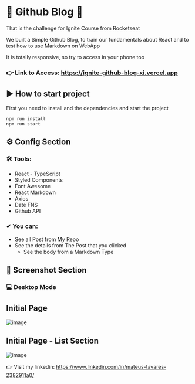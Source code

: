 # 🚀 Github Blog 🚀

That is the challenge for Ignite Course from Rocketseat

We built a Simple Github Blog, to train our fundamentals about React and to test how to use Markdown on WebApp

It is totally responsive, so try to access in your phone too

### 👉 Link to Access: https://ignite-github-blog-xi.vercel.app

## ▶ How to start project

First you need to install and the dependencies and start the project
```shell
npm run install
npm run start
```

## ⚙ Config Section

 ### 🛠 Tools:
 - React - TypeScript
 - Styled Components
 - Font Awesome
 - React Markdown
 - Axios
 - Date FNS
 - Github API
 

 
### ✔ You can:
- See all Post from My Repo
- See the details from The Post that you clicked
  - See the body from a Markdown Type


 ## 📸 Screenshot Section
### 💻 Desktop Mode

## Initial Page
![image](https://user-images.githubusercontent.com/62652109/220373508-8cc3c190-bf68-4521-865e-d22823c8cec8.png)


## Initial Page - List Section
![image](https://user-images.githubusercontent.com/62652109/220373571-9e4bd272-24e8-449b-b74f-d42b0706c1a2.png)


👉 Visit my linkedin: https://www.linkedin.com/in/mateus-tavares-2382911a0/
